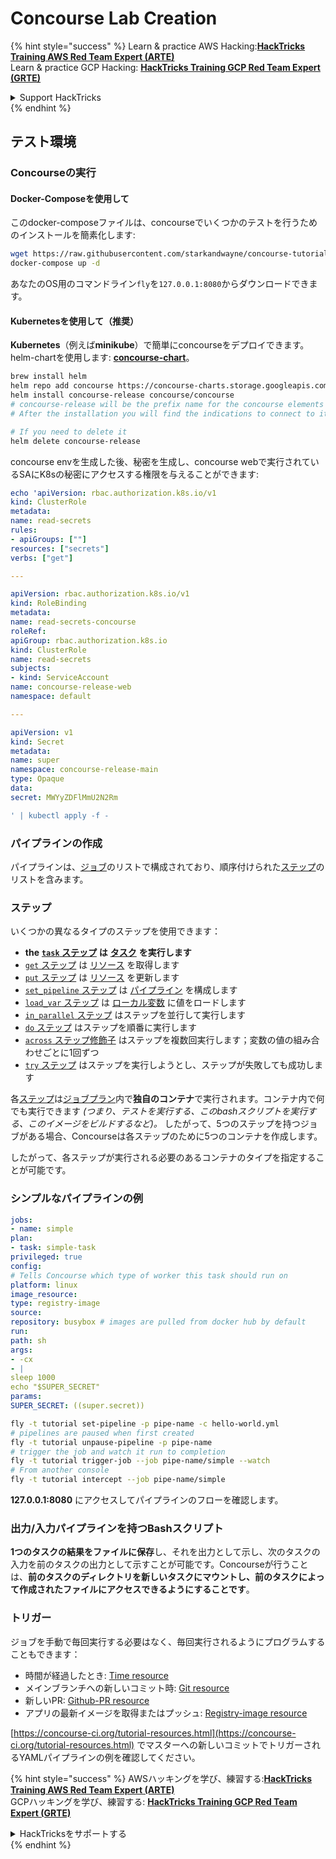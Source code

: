# Concourse Lab Creation

{% hint style="success" %}
Learn & practice AWS Hacking:<img src="../../.gitbook/assets/image (1) (1) (1).png" alt="" data-size="line">[**HackTricks Training AWS Red Team Expert (ARTE)**](https://training.hacktricks.xyz/courses/arte)<img src="../../.gitbook/assets/image (1) (1) (1).png" alt="" data-size="line">\
Learn & practice GCP Hacking: <img src="../../.gitbook/assets/image (2).png" alt="" data-size="line">[**HackTricks Training GCP Red Team Expert (GRTE)**<img src="../../.gitbook/assets/image (2).png" alt="" data-size="line">](https://training.hacktricks.xyz/courses/grte)

<details>

<summary>Support HackTricks</summary>

* Check the [**subscription plans**](https://github.com/sponsors/carlospolop)!
* **Join the** 💬 [**Discord group**](https://discord.gg/hRep4RUj7f) or the [**telegram group**](https://t.me/peass) or **follow** us on **Twitter** 🐦 [**@hacktricks\_live**](https://twitter.com/hacktricks_live)**.**
* **Share hacking tricks by submitting PRs to the** [**HackTricks**](https://github.com/carlospolop/hacktricks) and [**HackTricks Cloud**](https://github.com/carlospolop/hacktricks-cloud) github repos.

</details>
{% endhint %}

## テスト環境

### Concourseの実行

#### Docker-Composeを使用して

このdocker-composeファイルは、concourseでいくつかのテストを行うためのインストールを簡素化します:
```bash
wget https://raw.githubusercontent.com/starkandwayne/concourse-tutorial/master/docker-compose.yml
docker-compose up -d
```
あなたのOS用のコマンドライン`fly`を`127.0.0.1:8080`からダウンロードできます。

#### Kubernetesを使用して（推奨）

**Kubernetes**（例えば**minikube**）で簡単にconcourseをデプロイできます。helm-chartを使用します: [**concourse-chart**](https://github.com/concourse/concourse-chart)。
```bash
brew install helm
helm repo add concourse https://concourse-charts.storage.googleapis.com/
helm install concourse-release concourse/concourse
# concourse-release will be the prefix name for the concourse elements in k8s
# After the installation you will find the indications to connect to it in the console

# If you need to delete it
helm delete concourse-release
```
concourse envを生成した後、秘密を生成し、concourse webで実行されているSAにK8sの秘密にアクセスする権限を与えることができます:
```yaml
echo 'apiVersion: rbac.authorization.k8s.io/v1
kind: ClusterRole
metadata:
name: read-secrets
rules:
- apiGroups: [""]
resources: ["secrets"]
verbs: ["get"]

---

apiVersion: rbac.authorization.k8s.io/v1
kind: RoleBinding
metadata:
name: read-secrets-concourse
roleRef:
apiGroup: rbac.authorization.k8s.io
kind: ClusterRole
name: read-secrets
subjects:
- kind: ServiceAccount
name: concourse-release-web
namespace: default

---

apiVersion: v1
kind: Secret
metadata:
name: super
namespace: concourse-release-main
type: Opaque
data:
secret: MWYyZDFlMmU2N2Rm

' | kubectl apply -f -
```
### パイプラインの作成

パイプラインは、[ジョブ](https://concourse-ci.org/jobs.html)のリストで構成されており、順序付けられた[ステップ](https://concourse-ci.org/steps.html)のリストを含みます。

### ステップ

いくつかの異なるタイプのステップを使用できます：

* **the** [**`task` ステップ**](https://concourse-ci.org/task-step.html) **は** [**タスク**](https://concourse-ci.org/tasks.html) **を実行します**
* [`get` ステップ](https://concourse-ci.org/get-step.html) は [リソース](https://concourse-ci.org/resources.html) を取得します
* [`put` ステップ](https://concourse-ci.org/put-step.html) は [リソース](https://concourse-ci.org/resources.html) を更新します
* [`set_pipeline` ステップ](https://concourse-ci.org/set-pipeline-step.html) は [パイプライン](https://concourse-ci.org/pipelines.html) を構成します
* [`load_var` ステップ](https://concourse-ci.org/load-var-step.html) は [ローカル変数](https://concourse-ci.org/vars.html#local-vars) に値をロードします
* [`in_parallel` ステップ](https://concourse-ci.org/in-parallel-step.html) はステップを並行して実行します
* [`do` ステップ](https://concourse-ci.org/do-step.html) はステップを順番に実行します
* [`across` ステップ修飾子](https://concourse-ci.org/across-step.html#schema.across) はステップを複数回実行します；変数の値の組み合わせごとに1回ずつ
* [`try` ステップ](https://concourse-ci.org/try-step.html) はステップを実行しようとし、ステップが失敗しても成功します

各[ステップ](https://concourse-ci.org/steps.html)は[ジョブプラン](https://concourse-ci.org/jobs.html#schema.job.plan)内で**独自のコンテナ**で実行されます。コンテナ内で何でも実行できます _(つまり、テストを実行する、このbashスクリプトを実行する、このイメージをビルドするなど)。_ したがって、5つのステップを持つジョブがある場合、Concourseは各ステップのために5つのコンテナを作成します。

したがって、各ステップが実行される必要のあるコンテナのタイプを指定することが可能です。

### シンプルなパイプラインの例
```yaml
jobs:
- name: simple
plan:
- task: simple-task
privileged: true
config:
# Tells Concourse which type of worker this task should run on
platform: linux
image_resource:
type: registry-image
source:
repository: busybox # images are pulled from docker hub by default
run:
path: sh
args:
- -cx
- |
sleep 1000
echo "$SUPER_SECRET"
params:
SUPER_SECRET: ((super.secret))
```

```bash
fly -t tutorial set-pipeline -p pipe-name -c hello-world.yml
# pipelines are paused when first created
fly -t tutorial unpause-pipeline -p pipe-name
# trigger the job and watch it run to completion
fly -t tutorial trigger-job --job pipe-name/simple --watch
# From another console
fly -t tutorial intercept --job pipe-name/simple
```
**127.0.0.1:8080** にアクセスしてパイプラインのフローを確認します。

### 出力/入力パイプラインを持つBashスクリプト

**1つのタスクの結果をファイルに保存**し、それを出力として示し、次のタスクの入力を前のタスクの出力として示すことが可能です。Concourseが行うことは、**前のタスクのディレクトリを新しいタスクにマウントし、前のタスクによって作成されたファイルにアクセスできるようにすることです**。

### トリガー

ジョブを手動で毎回実行する必要はなく、毎回実行されるようにプログラムすることもできます：

* 時間が経過したとき: [Time resource](https://github.com/concourse/time-resource/)
* メインブランチへの新しいコミット時: [Git resource](https://github.com/concourse/git-resource)
* 新しいPR: [Github-PR resource](https://github.com/telia-oss/github-pr-resource)
* アプリの最新イメージを取得またはプッシュ: [Registry-image resource](https://github.com/concourse/registry-image-resource/)

[https://concourse-ci.org/tutorial-resources.html](https://concourse-ci.org/tutorial-resources.html) でマスターへの新しいコミットでトリガーされるYAMLパイプラインの例を確認してください。

{% hint style="success" %}
AWSハッキングを学び、練習する:<img src="../../.gitbook/assets/image (1) (1) (1).png" alt="" data-size="line">[**HackTricks Training AWS Red Team Expert (ARTE)**](https://training.hacktricks.xyz/courses/arte)<img src="../../.gitbook/assets/image (1) (1) (1).png" alt="" data-size="line">\
GCPハッキングを学び、練習する: <img src="../../.gitbook/assets/image (2).png" alt="" data-size="line">[**HackTricks Training GCP Red Team Expert (GRTE)**<img src="../../.gitbook/assets/image (2).png" alt="" data-size="line">](https://training.hacktricks.xyz/courses/grte)

<details>

<summary>HackTricksをサポートする</summary>

* [**サブスクリプションプラン**](https://github.com/sponsors/carlospolop)を確認してください！
* **💬 [**Discordグループ**](https://discord.gg/hRep4RUj7f)または[**テレグラムグループ**](https://t.me/peass)に参加するか、**Twitter** 🐦 [**@hacktricks\_live**](https://twitter.com/hacktricks_live)**をフォローしてください。**
* **[**HackTricks**](https://github.com/carlospolop/hacktricks)および[**HackTricks Cloud**](https://github.com/carlospolop/hacktricks-cloud)のGitHubリポジトリにPRを提出してハッキングトリックを共有してください。**

</details>
{% endhint %}
